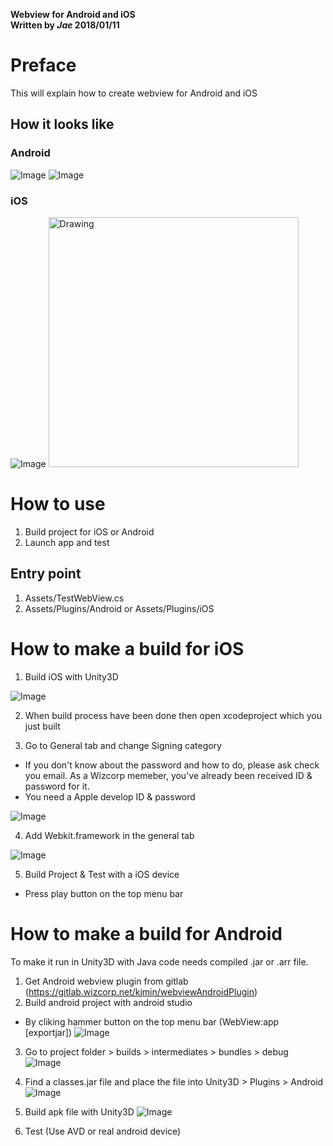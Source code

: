 **Webview for Android and iOS** <br/>
**Written by *Jae* 2018/01/11**

# Preface

This will explain how to create webview for Android and iOS

## How it looks like
### Android
![Image](./MarkdownImages/AExample01.png)
![Image](./MarkdownImages/AExample02.png)

### iOS
![Image](./MarkdownImages/AExample01.png)
<img src="./MarkdownImages/iExample01.png" alt="Drawing" style="width: 400px;"/>

# How to use

1. Build project for iOS or Android
2. Launch app and test

## Entry point

1. Assets/TestWebView.cs
2. Assets/Plugins/Android or Assets/Plugins/iOS

# How to make a build for iOS

1. Build iOS with Unity3D

![Image](./MarkdownImages/Image01.png)

2. When build process have been done then open xcodeproject which you just built

3. Go to General tab and change Signing category
- If you don't know about the password and how to do, please ask  check you email. As a Wizcorp memeber, you've already been received ID & password for it.
- You need a Apple develop ID & password

![Image](./MarkdownImages/Image02.png)

4. Add Webkit.framework in the general tab

![Image](./MarkdownImages/Image03.png)

5. Build Project & Test with a iOS device
- Press play button on the top menu bar

# How to make a build for Android

To make it run in Unity3D with Java code needs compiled .jar or .arr file.

1. Get Android webview plugin from gitlab (https://gitlab.wizcorp.net/kjmin/webviewAndroidPlugin)
2. Build android project with android studio
- By cliking hammer button on the top menu bar (WebView:app [exportjar])
![Image](./MarkdownImages/Image04.png)

3. Go to project folder > builds > intermediates > bundles > debug
![Image](./MarkdownImages/Image05.png)

4. Find a classes.jar file and place the file into Unity3D > Plugins > Android
![Image](./MarkdownImages/Image06.png)

5. Build apk file with Unity3D
![Image](./MarkdownImages/Image07.png)

6. Test (Use AVD or real android device)